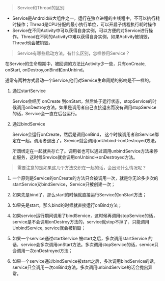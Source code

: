 > Service和Thread的区别

* Service是Android四大组件之一，运行在独立进程的主线程中，不可以执行耗时操作；Thread是CPU分配的最小执行单位，可以开启子线程执行耗时操作
* Service在不同Activity中可以获得自身实例，可以方便的对Service进行操作。Thread在不同的Activity中难以获得自身实例，如果Activity被销毁，Thread也会被销毁。

> Service有哪些启动方法，有什么区别，怎样停用Service？

在Service的生命周期中，被回调的方法比Activity少一些，只有onCreate, onStart, onDestroy,onBind和onUnbind。

通常有两种方式启动一个Service,他们对Service生命周期的影响是不一样的。

1. 通过startService

   Service会经历 onCreate 到onStart，然后处于运行状态，stopService的时候调用onDestroy方法。如果是调用者自己直接退出而没有调用stopService的话，Service会一直在后台运行。

2. 通过bindService

   Service会运行onCreate，然后是调用onBind， 这个时候调用者和Service绑定在一起。调用者退出了，Srevice就会调用onUnbind-&gt;onDestroyed方法。

   所谓绑定在一起就共存亡了。调用者也可以通过调用unbindService方法来停止服务，这时候Srevice就会调用onUnbind-&gt;onDestroyed方法。

> 需要注意的是如果这几个方法交织在一起的话，会出现什么情况呢？

1. 一个原则是Service的onCreate的方法只会被调用一次，就是你无论多少次的startService又bindService，Service只被创建一次；

2. 如果先是bind了，那么start的时候就直接运行Service的onStart方法；

3. 如果先是start，那么bind的时候就直接运行onBind方法；

4. 如果service运行期间调用了bindService，这时候再调用stopService的话，service是不会调用onDestroy方法的，service就stop不掉了，只能调用UnbindService, service就会被销毁；

5. 如果一个service通过startService 被start之后，多次调用startService 的话，service会多次调用onStart方法。多次调用stopService的话，service只会调用一次onDestroyed方法；

6. 如果一个service通过bindService被start之后，多次调用bindService的话，service只会调用一次onBind方法。多次调用unbindService的话会抛出异常。



